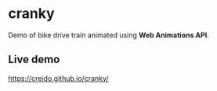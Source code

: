 # cranky

Demo of bike drive train animated using **Web Animations API**.

## Live demo

https://creido.github.io/cranky/
